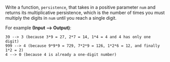 Write a function, `persistence`, that takes in a positive parameter `num` and returns its multiplicative persistence, which is the number of times you must multiply the digits in `num` until you reach a single digit.

For example **(Input --> Output)**:

```
39 --> 3 (because 3*9 = 27, 2*7 = 14, 1*4 = 4 and 4 has only one digit)
999 --> 4 (because 9*9*9 = 729, 7*2*9 = 126, 1*2*6 = 12, and finally 1*2 = 2)
4 --> 0 (because 4 is already a one-digit number)
```
